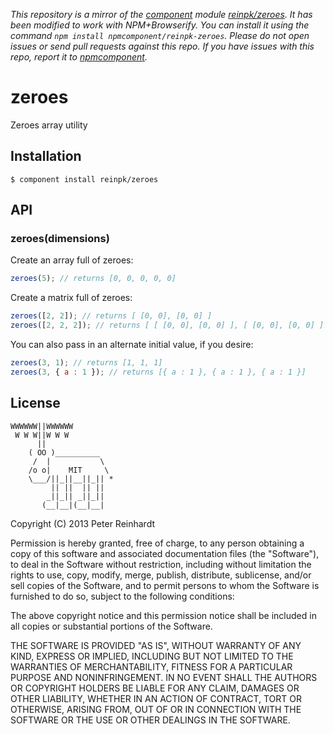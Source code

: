 *This repository is a mirror of the [component](http://component.io) module [reinpk/zeroes](http://github.com/reinpk/zeroes). It has been modified to work with NPM+Browserify. You can install it using the command `npm install npmcomponent/reinpk-zeroes`. Please do not open issues or send pull requests against this repo. If you have issues with this repo, report it to [npmcomponent](https://github.com/airportyh/npmcomponent).*
# zeroes

Zeroes array utility

## Installation

    $ component install reinpk/zeroes

## API

### zeroes(dimensions)

Create an array full of zeroes:

```js
zeroes(5); // returns [0, 0, 0, 0, 0]
```

Create a matrix full of zeroes:

```js
zeroes([2, 2]); // returns [ [0, 0], [0, 0] ]
zeroes([2, 2, 2]); // returns [ [ [0, 0], [0, 0] ], [ [0, 0], [0, 0] ]
```

You can also pass in an alternate initial value, if you desire:
```js
zeroes(3, 1); // returns [1, 1, 1]
zeroes(3, { a : 1 }); // returns [{ a : 1 }, { a : 1 }, { a : 1 }]
```


## License

    WWWWWW||WWWWWW
     W W W||W W W
          ||
        ( OO )__________
         /  |           \
        /o o|    MIT     \
        \___/||_||__||_|| *
             || ||  || ||
            _||_|| _||_||
           (__|__|(__|__|

Copyright (C) 2013 Peter Reinhardt

Permission is hereby granted, free of charge, to any person obtaining a copy of this software and associated documentation files (the "Software"), to deal in the Software without restriction, including without limitation the rights to use, copy, modify, merge, publish, distribute, sublicense, and/or sell copies of the Software, and to permit persons to whom the Software is furnished to do so, subject to the following conditions:

The above copyright notice and this permission notice shall be included in all copies or substantial portions of the Software.

THE SOFTWARE IS PROVIDED "AS IS", WITHOUT WARRANTY OF ANY KIND, EXPRESS OR IMPLIED, INCLUDING BUT NOT LIMITED TO THE WARRANTIES OF MERCHANTABILITY, FITNESS FOR A PARTICULAR PURPOSE AND NONINFRINGEMENT. IN NO EVENT SHALL THE AUTHORS OR COPYRIGHT HOLDERS BE LIABLE FOR ANY CLAIM, DAMAGES OR OTHER LIABILITY, WHETHER IN AN ACTION OF CONTRACT, TORT OR OTHERWISE, ARISING FROM, OUT OF OR IN CONNECTION WITH THE SOFTWARE OR THE USE OR OTHER DEALINGS IN THE SOFTWARE.
